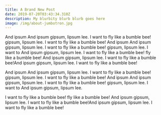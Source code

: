 ```yaml
---
title: A Brand New Post
date: 2019-07-20T03:43:34.310Z
description: My blurbity blurb blurb goes here
image: /img/about-jumbotron.jpg
---
```

And ipsum And ipsum gipsum, lipsum lee. I want to fly like a bumble bee! gipsum, lipsum lee. I want to fly like a bumble bee! And ipsum And ipsum gipsum, lipsum lee. I want to fly like a bumble bee! gipsum, lipsum lee. I want to And ipsum gipsum, lipsum lee. I want to fly like a bumble bee! fly like a bumble bee! And ipsum gipsum, lipsum lee. I want to fly like a bumble bee!And ipsum gipsum, lipsum lee. I want to fly like a bumble bee!

And ipsum And ipsum gipsum, lipsum lee. I want to fly like a bumble bee! gipsum, lipsum lee. I want to fly like a bumble bee! And ipsum And ipsum gipsum, lipsum lee. I want to fly like a bumble bee! gipsum, lipsum lee. I want to And ipsum gipsum, lipsum lee. 

I want to fly like a bumble bee! fly like a bumble bee! And ipsum gipsum, lipsum lee. I want to fly like a bumble bee!And ipsum gipsum, lipsum lee. I want to fly like a bumble bee!
